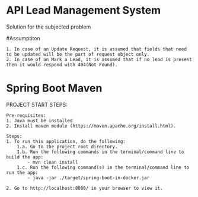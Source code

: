 # API Lead Management System
Solution for the subjected problem

#Assumptiton
```
1. In case of an Update Request, it is assumed that fields that need to be updated will be the part of request object only.
2. In case of an Mark a Lead, it is assumed that if no lead is present then it would respond with 404(Not Found).
```


# Spring Boot Maven

PROJECT START STEPS:

    Pre-requisites:
    1. Java must be installed
    2. Install maven module (https://maven.apache.org/install.html).

    Steps:
    1. To run this application, do the following:
        1.a. Go to the project root directory.
        1.b. Run the following commands in the terminal/command line to build the app:
            - mvn clean install
        1.c. Run the following command(s) in the terminal/command line to run the app:
            - java -jar ./target/spring-boot-in-docker.jar

    2. Go to http://localhost:8080/ in your browser to view it.

